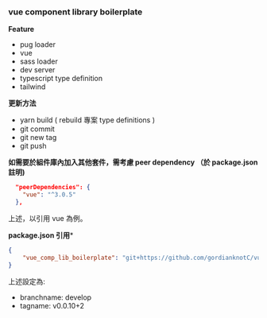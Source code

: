 

### vue component library boilerplate

**Feature**

- pug loader
- vue
- sass loader
- dev server
- typescript type definition
- tailwind

**更新方法**

- yarn build ( rebuild 專案 type definitions )
- git commit
- git new tag
- git push

**如需要於組件庫內加入其他套件，需考慮 peer dependency （於 package.json 註明)**
```json
  "peerDependencies": {
    "vue": "^3.0.5"
  },
```
上述，以引用 vue 為例。


**package.json 引用***
```json
{
    "vue_comp_lib_boilerplate": "git+https://github.com/gordianknotC/vueCompLibBoilerplate.git#develop#v0.0.10+2"
}
```
上述設定為:
- branchname: develop
- tagname: v0.0.10+2
